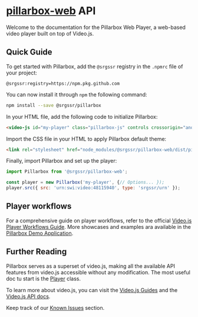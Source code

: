# [pillarbox-web](https://github.com/SRGSSR/pillarbox-web) API

Welcome to the documentation for the Pillarbox Web Player, a web-based video player built on top of
Video.js.

## Quick Guide

To get started with Pillarbox, add the `@srgssr` registry in the `.npmrc` file of your project:

```text
@srgssr:registry=https://npm.pkg.github.com
```

You can now install it through `npm` the following command:

```bash
npm install --save @srgssr/pillarbox
```

In your HTML file, add the following code to initialize Pillarbox:

```html
<video-js id="my-player" class="pillarbox-js" controls crossorigin="anonymous"></video-js>
```

Import the CSS file in your HTML to apply Pillarbox default theme:

```html
<link rel="stylesheet" href="node_modules/@srgssr/pillarbox-web/dist/pillarbox.min.css">
```

Finally, import Pillarbox and set up the player:

```javascript
import Pillarbox from '@srgssr/pillarbox-web';

const player = new Pillarbox('my-player', {// Options... });
player.src({ src: 'urn:swi:video:48115940', type: 'srgssr/urn' });
```

## Player workflows

For a comprehensive guide on player workflows, refer to the
official [Video.js Player Workflows Guide](https://videojs.com/guides/player-workflows/). More
showcases and examples ara available in
the [Pillarbox Demo Application](https://srgssr.github.io/pillarbox-web-demo/showcase).

## Further Reading

Pillarbox serves as a superset of video.js, making all the available API features from video.js
accessible without any modification. The most useful doc tu start is the [Player](./Player.html)
class.

To learn more about video.js, you can visit the [Video.js Guides](https://videojs.com/guides) and
the [Video.js API docs](https://docs.videojs.com/).

Keep track of our [Known Issues](./tutorial-Known%20Issues.html) section.
